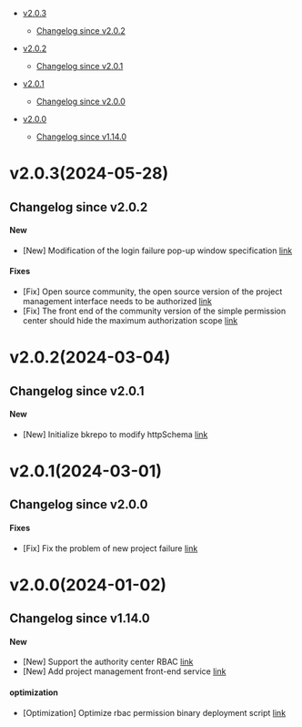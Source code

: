 <!-- BEGIN MUNGE: GENERATED_TOC -->
- [v2.0.3](#v2032024-05-28)
  - [Changelog since v2.0.2](#changelog-since-v202)

- [v2.0.2](#v2022024-03-04)
  - [Changelog since v2.0.1](#changelog-since-v201)

- [v2.0.1](#v2012024-03-01)
  - [Changelog since v2.0.0](#changelog-since-v200)

- [v2.0.0](#v2002024-01-02)
  - [Changelog since v1.14.0](#changelog-since-v1140)

<!-- END MUNGE: GENERATED_TOC -->



<!-- NEW RELEASE NOTES ENTRY -->
# v2.0.3(2024-05-28)
## Changelog since v2.0.2
#### New
- [New] Modification of the login failure pop-up window specification [link](http://github.com/TencentBlueKing/bk-ci/issues/8125)

#### Fixes
- [Fix] Open source community, the open source version of the project management interface needs to be authorized [link](http://github.com/TencentBlueKing/bk-ci/issues/10382)
- [Fix] The front end of the community version of the simple permission center should hide the maximum authorization scope [link](http://github.com/TencentBlueKing/bk-ci/issues/10040)

# v2.0.2(2024-03-04)
## Changelog since v2.0.1
#### New
- [New] Initialize bkrepo to modify httpSchema [link](http://github.com/TencentBlueKing/bk-ci/issues/10056)

# v2.0.1(2024-03-01)
## Changelog since v2.0.0
#### Fixes
- [Fix] Fix the problem of new project failure [link](http://github.com/TencentBlueKing/bk-ci/issues/10045)

# v2.0.0(2024-01-02)
## Changelog since v1.14.0
#### New
- [New] Support the authority center RBAC [link](http://github.com/TencentBlueKing/bk-ci/issues/7794)
- [New] Add project management front-end service [link](http://github.com/TencentBlueKing/bk-ci/issues/7923)

#### optimization
- [Optimization] Optimize rbac permission binary deployment script [link](http://github.com/TencentBlueKing/bk-ci/issues/9769)
